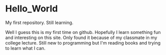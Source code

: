 # Hello_World
My first repository. Still learning. 

Well I guess this is my first time on github. Hopefully I learn something fun and interesting on this site. Only found it because of my classmate in my college lecture. Still new to programming but I'm reading books and trying to learn what I can. 
